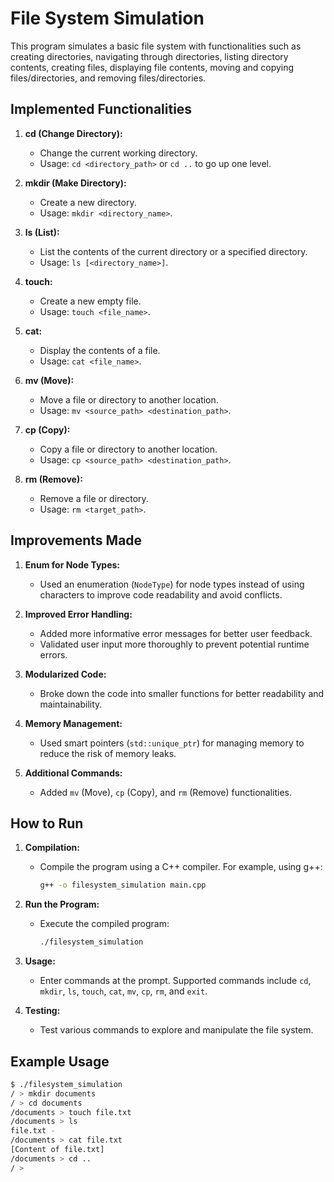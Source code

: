 # File System Simulation

This program simulates a basic file system with functionalities such as creating directories, navigating through directories, listing directory contents, creating files, displaying file contents, moving and copying files/directories, and removing files/directories.

## Implemented Functionalities

1. **cd (Change Directory):**
   - Change the current working directory.
   - Usage: `cd <directory_path>` or `cd ..` to go up one level.

2. **mkdir (Make Directory):**
   - Create a new directory.
   - Usage: `mkdir <directory_name>`.

3. **ls (List):**
   - List the contents of the current directory or a specified directory.
   - Usage: `ls [<directory_name>]`.

4. **touch:**
   - Create a new empty file.
   - Usage: `touch <file_name>`.

5. **cat:**
   - Display the contents of a file.
   - Usage: `cat <file_name>`.

6. **mv (Move):**
   - Move a file or directory to another location.
   - Usage: `mv <source_path> <destination_path>`.

7. **cp (Copy):**
   - Copy a file or directory to another location.
   - Usage: `cp <source_path> <destination_path>`.

8. **rm (Remove):**
   - Remove a file or directory.
   - Usage: `rm <target_path>`.

## Improvements Made

1. **Enum for Node Types:**
   - Used an enumeration (`NodeType`) for node types instead of using characters to improve code readability and avoid conflicts.

2. **Improved Error Handling:**
   - Added more informative error messages for better user feedback.
   - Validated user input more thoroughly to prevent potential runtime errors.

3. **Modularized Code:**
   - Broke down the code into smaller functions for better readability and maintainability.

4. **Memory Management:**
   - Used smart pointers (`std::unique_ptr`) for managing memory to reduce the risk of memory leaks.

5. **Additional Commands:**
   - Added `mv` (Move), `cp` (Copy), and `rm` (Remove) functionalities.

## How to Run

1. **Compilation:**
   - Compile the program using a C++ compiler. For example, using g++:
     ```bash
     g++ -o filesystem_simulation main.cpp
     ```

2. **Run the Program:**
   - Execute the compiled program:
     ```bash
     ./filesystem_simulation
     ```

3. **Usage:**
   - Enter commands at the prompt. Supported commands include `cd`, `mkdir`, `ls`, `touch`, `cat`, `mv`, `cp`, `rm`, and `exit`.

4. **Testing:**
   - Test various commands to explore and manipulate the file system.

## Example Usage

```bash
$ ./filesystem_simulation
/ > mkdir documents
/ > cd documents
/documents > touch file.txt
/documents > ls
file.txt -
/documents > cat file.txt
[Content of file.txt]
/documents > cd ..
/ >
